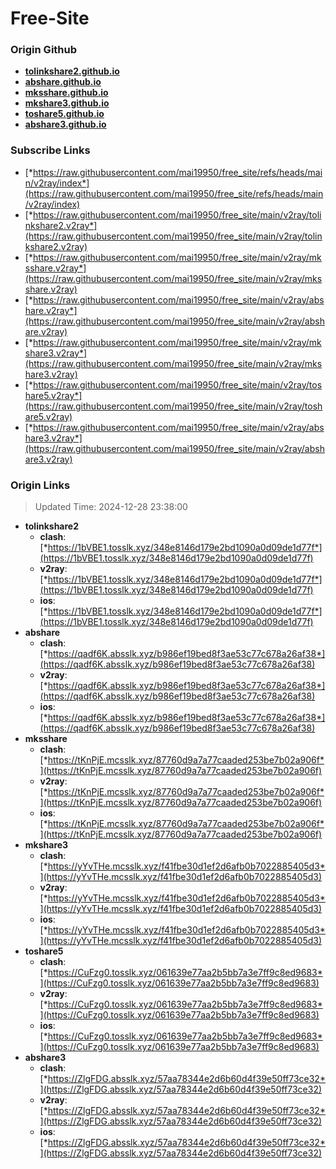 # Free-Site

### Origin Github

- [**tolinkshare2.github.io**](https://github.com/tolinkshare2/tolinkshare2.github.io)
- [**abshare.github.io**](https://github.com/abshare/abshare.github.io)
- [**mksshare.github.io**](https://github.com/mksshare/mksshare.github.io)
- [**mkshare3.github.io**](https://github.com/mkshare3/mkshare3.github.io)
- [**toshare5.github.io**](https://github.com/toshare5/toshare5.github.io)
- [**abshare3.github.io**](https://github.com/abshare3/abshare3.github.io)

### Subscribe Links

- [*https://raw.githubusercontent.com/mai19950/free_site/refs/heads/main/v2ray/index*](https://raw.githubusercontent.com/mai19950/free_site/refs/heads/main/v2ray/index)
- [*https://raw.githubusercontent.com/mai19950/free_site/main/v2ray/tolinkshare2.v2ray*](https://raw.githubusercontent.com/mai19950/free_site/main/v2ray/tolinkshare2.v2ray)
- [*https://raw.githubusercontent.com/mai19950/free_site/main/v2ray/mksshare.v2ray*](https://raw.githubusercontent.com/mai19950/free_site/main/v2ray/mksshare.v2ray)
- [*https://raw.githubusercontent.com/mai19950/free_site/main/v2ray/abshare.v2ray*](https://raw.githubusercontent.com/mai19950/free_site/main/v2ray/abshare.v2ray)
- [*https://raw.githubusercontent.com/mai19950/free_site/main/v2ray/mkshare3.v2ray*](https://raw.githubusercontent.com/mai19950/free_site/main/v2ray/mkshare3.v2ray)
- [*https://raw.githubusercontent.com/mai19950/free_site/main/v2ray/toshare5.v2ray*](https://raw.githubusercontent.com/mai19950/free_site/main/v2ray/toshare5.v2ray)
- [*https://raw.githubusercontent.com/mai19950/free_site/main/v2ray/abshare3.v2ray*](https://raw.githubusercontent.com/mai19950/free_site/main/v2ray/abshare3.v2ray)

### Origin Links

> Updated Time: 2024-12-28 23:38:00

- **tolinkshare2**
  - **clash**: [*https://1bVBE1.tosslk.xyz/348e8146d179e2bd1090a0d09de1d77f*](https://1bVBE1.tosslk.xyz/348e8146d179e2bd1090a0d09de1d77f)
  - **v2ray**: [*https://1bVBE1.tosslk.xyz/348e8146d179e2bd1090a0d09de1d77f*](https://1bVBE1.tosslk.xyz/348e8146d179e2bd1090a0d09de1d77f)
  - **ios**: [*https://1bVBE1.tosslk.xyz/348e8146d179e2bd1090a0d09de1d77f*](https://1bVBE1.tosslk.xyz/348e8146d179e2bd1090a0d09de1d77f)
- **abshare**
  - **clash**: [*https://qadf6K.absslk.xyz/b986ef19bed8f3ae53c77c678a26af38*](https://qadf6K.absslk.xyz/b986ef19bed8f3ae53c77c678a26af38)
  - **v2ray**: [*https://qadf6K.absslk.xyz/b986ef19bed8f3ae53c77c678a26af38*](https://qadf6K.absslk.xyz/b986ef19bed8f3ae53c77c678a26af38)
  - **ios**: [*https://qadf6K.absslk.xyz/b986ef19bed8f3ae53c77c678a26af38*](https://qadf6K.absslk.xyz/b986ef19bed8f3ae53c77c678a26af38)
- **mksshare**
  - **clash**: [*https://tKnPjE.mcsslk.xyz/87760d9a7a77caaded253be7b02a906f*](https://tKnPjE.mcsslk.xyz/87760d9a7a77caaded253be7b02a906f)
  - **v2ray**: [*https://tKnPjE.mcsslk.xyz/87760d9a7a77caaded253be7b02a906f*](https://tKnPjE.mcsslk.xyz/87760d9a7a77caaded253be7b02a906f)
  - **ios**: [*https://tKnPjE.mcsslk.xyz/87760d9a7a77caaded253be7b02a906f*](https://tKnPjE.mcsslk.xyz/87760d9a7a77caaded253be7b02a906f)
- **mkshare3**
  - **clash**: [*https://yYvTHe.mcsslk.xyz/f41fbe30d1ef2d6afb0b7022885405d3*](https://yYvTHe.mcsslk.xyz/f41fbe30d1ef2d6afb0b7022885405d3)
  - **v2ray**: [*https://yYvTHe.mcsslk.xyz/f41fbe30d1ef2d6afb0b7022885405d3*](https://yYvTHe.mcsslk.xyz/f41fbe30d1ef2d6afb0b7022885405d3)
  - **ios**: [*https://yYvTHe.mcsslk.xyz/f41fbe30d1ef2d6afb0b7022885405d3*](https://yYvTHe.mcsslk.xyz/f41fbe30d1ef2d6afb0b7022885405d3)
- **toshare5**
  - **clash**: [*https://CuFzg0.tosslk.xyz/061639e77aa2b5bb7a3e7ff9c8ed9683*](https://CuFzg0.tosslk.xyz/061639e77aa2b5bb7a3e7ff9c8ed9683)
  - **v2ray**: [*https://CuFzg0.tosslk.xyz/061639e77aa2b5bb7a3e7ff9c8ed9683*](https://CuFzg0.tosslk.xyz/061639e77aa2b5bb7a3e7ff9c8ed9683)
  - **ios**: [*https://CuFzg0.tosslk.xyz/061639e77aa2b5bb7a3e7ff9c8ed9683*](https://CuFzg0.tosslk.xyz/061639e77aa2b5bb7a3e7ff9c8ed9683)
- **abshare3**
  - **clash**: [*https://ZlgFDG.absslk.xyz/57aa78344e2d6b60d4f39e50ff73ce32*](https://ZlgFDG.absslk.xyz/57aa78344e2d6b60d4f39e50ff73ce32)
  - **v2ray**: [*https://ZlgFDG.absslk.xyz/57aa78344e2d6b60d4f39e50ff73ce32*](https://ZlgFDG.absslk.xyz/57aa78344e2d6b60d4f39e50ff73ce32)
  - **ios**: [*https://ZlgFDG.absslk.xyz/57aa78344e2d6b60d4f39e50ff73ce32*](https://ZlgFDG.absslk.xyz/57aa78344e2d6b60d4f39e50ff73ce32)
